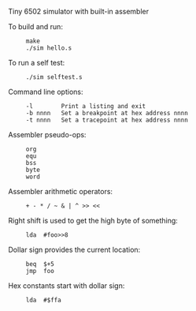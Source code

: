 Tiny 6502 simulator with built-in assembler

To build and run:
```
     make
     ./sim hello.s
```
To run a self test:
```
     ./sim selftest.s
```
Command line options:
```
     -l        Print a listing and exit
     -b nnnn   Set a breakpoint at hex address nnnn
     -t nnnn   Set a tracepoint at hex address nnnn
```
Assembler pseudo-ops:
```
     org
     equ
     bss
     byte
     word
```
Assembler arithmetic operators:
```
     + - * / ~ & | ^ >> <<
```
Right shift is used to get the high byte of something:
```
     lda  #foo>>8
```
Dollar sign provides the current location:
```
     beq  $+5
     jmp  foo
```
Hex constants start with dollar sign:
```
     lda  #$ffa
```
